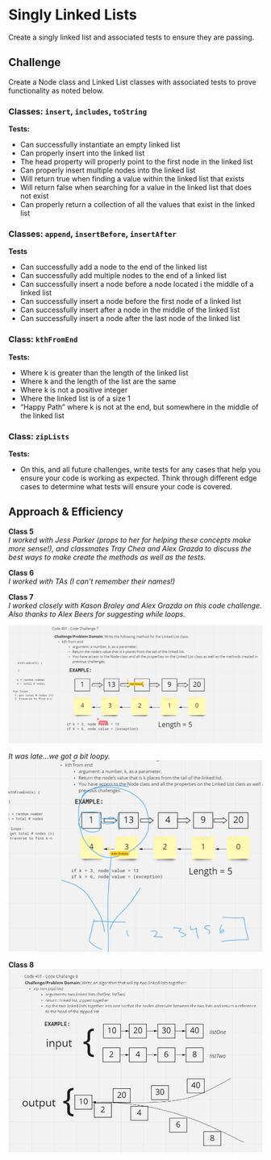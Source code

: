 # Singly Linked Lists

Create a singly linked list and associated tests to ensure they are passing.

## Challenge

Create a Node class and Linked List classes with associated tests to prove functionality as noted below.

### Classes: `insert`, `includes`, `toString`

**Tests:**

- Can successfully instantiate an empty linked list
- Can properly insert into the linked list
- The head property will properly point to the first node in the linked list
- Can properly insert multiple nodes into the linked list
- Will return true when finding a value within the linked list that exists
- Will return false when searching for a value in the linked list that does not exist
- Can properly return a collection of all the values that exist in the linked list

### Classes: `append`, `insertBefore`, `insertAfter`

**Tests**

- Can successfully add a node to the end of the linked list
- Can successfully add multiple nodes to the end of a linked list
- Can successfully insert a node before a node located i the middle of a linked list
- Can successfully insert a node before the first node of a linked list
- Can successfully insert after a node in the middle of the linked list
- Can successfully insert a node after the last node of the linked list

### Class: `kthFromEnd`

**Tests:**

- Where k is greater than the length of the linked list
- Where k and the length of the list are the same
- Where k is not a positive integer
- Where the linked list is of a size 1
- “Happy Path” where k is not at the end, but somewhere in the middle of the linked list

### Class: `zipLists`

**Tests:**

- On this, and all future challenges, write tests for any cases that help you ensure your code is working as expected. Think through different edge cases to determine what tests will ensure your code is covered.

## Approach & Efficiency

**Class 5**\
_I worked with Jess Parker (props to her for helping these concepts make more sense!), and classmates Tray Chea and Alex Grazda to discuss the best ways to make create the methods as well as the tests._

**Class 6**\
_I worked with TAs (I can't remember their names!)_

**Class 7**\
_I worked closely with Kason Braley and Alex Grazda on this code challenge. Also thanks to Alex Beers for suggesting while loops._

![Team Miro](miro-team.PNG)

_It was late...we got a bit loopy._
![Team Fun](miro-fun.PNG)

**Class 8**\
![UML](zipper.PNG)
